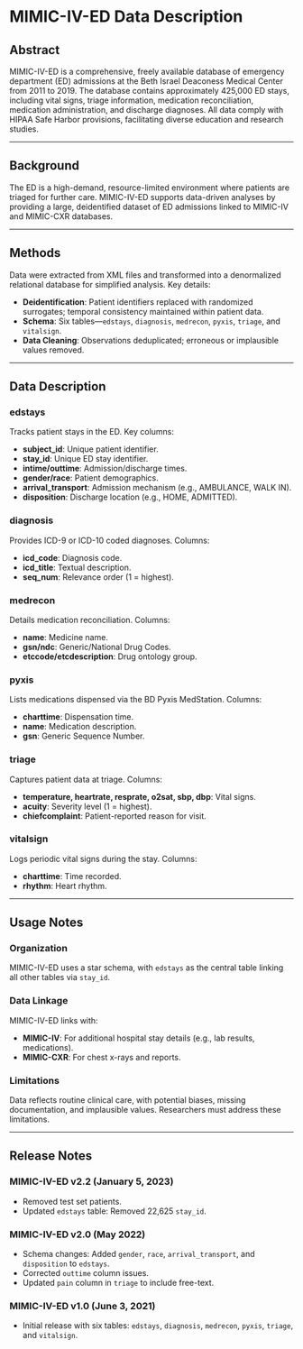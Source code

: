 # MIMIC-IV-ED Data Description

## Abstract

MIMIC-IV-ED is a comprehensive, freely available database of emergency department (ED) admissions at the Beth Israel Deaconess Medical Center from 2011 to 2019. The database contains approximately 425,000 ED stays, including vital signs, triage information, medication reconciliation, medication administration, and discharge diagnoses. All data comply with HIPAA Safe Harbor provisions, facilitating diverse education and research studies.

---

## Background

The ED is a high-demand, resource-limited environment where patients are triaged for further care. MIMIC-IV-ED supports data-driven analyses by providing a large, deidentified dataset of ED admissions linked to MIMIC-IV and MIMIC-CXR databases.

---

## Methods

Data were extracted from XML files and transformed into a denormalized relational database for simplified analysis. Key details:

- **Deidentification**: Patient identifiers replaced with randomized surrogates; temporal consistency maintained within patient data.
- **Schema**: Six tables—`edstays`, `diagnosis`, `medrecon`, `pyxis`, `triage`, and `vitalsign`.
- **Data Cleaning**: Observations deduplicated; erroneous or implausible values removed.

---

## Data Description

### edstays

Tracks patient stays in the ED. Key columns:

- **subject_id**: Unique patient identifier.
- **stay_id**: Unique ED stay identifier.
- **intime/outtime**: Admission/discharge times.
- **gender/race**: Patient demographics.
- **arrival_transport**: Admission mechanism (e.g., AMBULANCE, WALK IN).
- **disposition**: Discharge location (e.g., HOME, ADMITTED).

### diagnosis

Provides ICD-9 or ICD-10 coded diagnoses. Columns:

- **icd_code**: Diagnosis code.
- **icd_title**: Textual description.
- **seq_num**: Relevance order (1 = highest).

### medrecon

Details medication reconciliation. Columns:

- **name**: Medicine name.
- **gsn/ndc**: Generic/National Drug Codes.
- **etccode/etcdescription**: Drug ontology group.

### pyxis

Lists medications dispensed via the BD Pyxis MedStation. Columns:

- **charttime**: Dispensation time.
- **name**: Medication description.
- **gsn**: Generic Sequence Number.

### triage

Captures patient data at triage. Columns:

- **temperature, heartrate, resprate, o2sat, sbp, dbp**: Vital signs.
- **acuity**: Severity level (1 = highest).
- **chiefcomplaint**: Patient-reported reason for visit.

### vitalsign

Logs periodic vital signs during the stay. Columns:

- **charttime**: Time recorded.
- **rhythm**: Heart rhythm.

---

## Usage Notes

### Organization

MIMIC-IV-ED uses a star schema, with `edstays` as the central table linking all other tables via `stay_id`.

### Data Linkage

MIMIC-IV-ED links with:

- **MIMIC-IV**: For additional hospital stay details (e.g., lab results, medications).
- **MIMIC-CXR**: For chest x-rays and reports.

### Limitations

Data reflects routine clinical care, with potential biases, missing documentation, and implausible values. Researchers must address these limitations.

---

## Release Notes

### MIMIC-IV-ED v2.2 (January 5, 2023)

- Removed test set patients.
- Updated `edstays` table: Removed 22,625 `stay_id`.

### MIMIC-IV-ED v2.0 (May 2022)

- Schema changes: Added `gender`, `race`, `arrival_transport`, and `disposition` to `edstays`.
- Corrected `outtime` column issues.
- Updated `pain` column in `triage` to include free-text.

### MIMIC-IV-ED v1.0 (June 3, 2021)

- Initial release with six tables: `edstays`, `diagnosis`, `medrecon`, `pyxis`, `triage`, and `vitalsign`.
